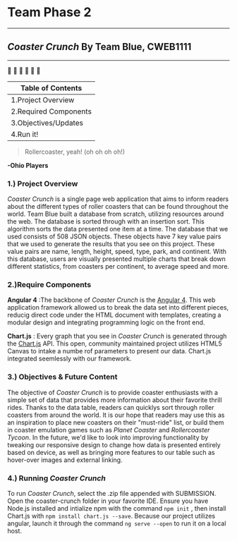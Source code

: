 # Team Phase 2
-----------------


## *Coaster Crunch* By Team Blue, CWEB1111
------------------

:roller_coaster: :roller_coaster: :roller_coaster: :roller_coaster: :roller_coaster: :roller_coaster:

Table of Contents     |
----------------------|
1.Project Overview    |
2.Required Components |
3.Objectives/Updates  |
4.Run it!             |

>Rollercoaster, yeah! (oh oh oh oh!)

**-Ohio Players**

### 1.) Project Overview
  *Coaster Crunch* is a single page web application that aims  to inform readers about the different types of roller coasters that can be found throughout the world. Team Blue built a database from scratch, utilizing resources around the web. The database is sorted through with an insertion sort. This algorithm sorts the data presented one item at a time. The database that we used consists of 508 JSON objects. These objects have 7 key value pairs that we used to generate the results that you see on this project. These value pairs are name, length, height, speed, type, park, and continent. With this database, users are visually presented multiple charts that break down different statistics, from coasters per continent, to average speed and more. 
  
  
  
### 2.)Require Components
  **Angular 4** :The backbone of *Coaster Crunch* is the [Angular 4](https://angular.io/). This web application framework allowed us to break the data set into different pieces, reducig direct code under the HTML document with templates, creating a modular design and integrating programming logic on the front end. 
  
  **Chart.js** : Every graph that you see in *Coaster Crunch* is generated through the [Chart.js](https://www.chartjs.org/) API. This open, community maintained project utilizes HTML5 Canvas to intake a numbe rof parameters to present our data. Chart.js integrated seemlessly with our framework.
    
    

### 3.) Objectives & Future Content
 The objective of *Coaster Crunch* is to provide coaster enthusiasts with a simple set of data that provides more information about their favorite thrill rides. Thanks to the data table, readers can quicklys sort through roller coasters from around the world. It is our hope that readers may use this as an inspiration to place new coasters on their "must-ride" list, or build them in coaster emulation games such as *Planet Coaster* and *Rollercoaster Tycoon*. In the future, we'd like to look into improving functionality by tweaking our responsive design to change how data is presented entirely based on device, as well as bringing more features to our table such as hover-over images and external linking.



### 4.) Running *Coaster Crunch*
  To run *Coaster Crunch*, select the .zip file appended with SUBMISSION. Open the coaster-crunch folder in your favorite IDE. Ensure you have Node.js installed and intialize npm with the command ```npm init``` , then install Chart.js with ```npm install chart.js --save```. Because our project utilizes angular, launch it through the command ```ng serve --open``` to run it on a local host. 
    
